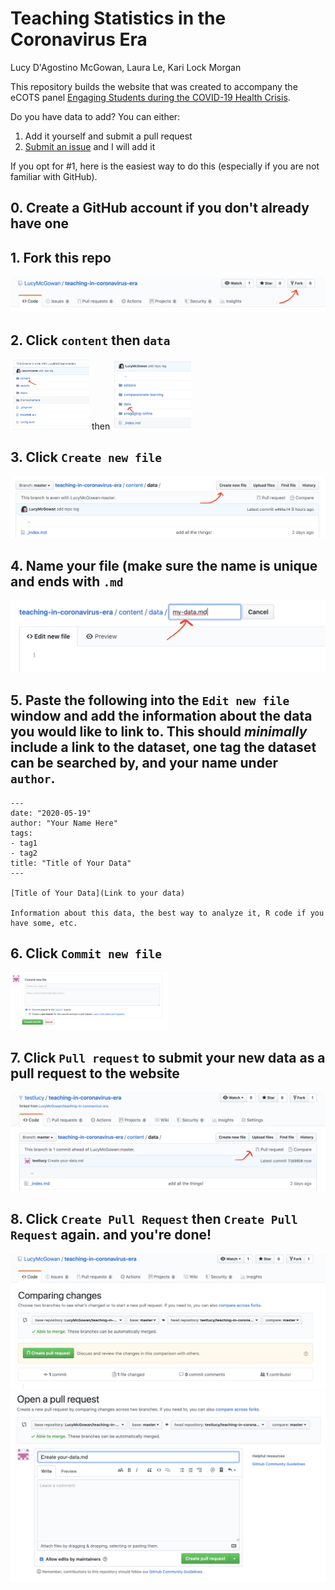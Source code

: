 
# Teaching Statistics in the Coronavirus Era

Lucy D'Agostino McGowan, Laura Le, Kari Lock Morgan

This repository builds the website that was created to accompany the eCOTS panel [Engaging Students during the COVID-19 Health Crisis](https://www.causeweb.org/cause/ecots/ecots20/panels/2).

<!-- badges: start -->
<!-- badges: end -->

Do you have data to add? You can either:

1. Add it yourself and submit a pull request
2. [Submit an issue](https://github.com/LucyMcGowan/teaching-in-coronavirus-era/issues/new) and I will add it

If you opt for #1, here is the easiest way to do this (especially if you are not familiar with GitHub). 

## 0. Create a GitHub account if you don't already have one
## 1. Fork this repo

![](static/image/gh-1.png)

## 2. Click `content` then `data`

<img src = "static/image/gh-2.png" width = 25%>
then
<img src = "static/image/gh-3.png" width = 25%>

## 3. Click `Create new file`

![](static/image/gh-4.png)

## 4. Name your file (make sure the name is **unique** and ends with `.md`

![](static/image/gh-5.png)

## 5. Paste the following into the `Edit new file` window and add the information about the data you would like to link to. This should _minimally_ include a link to the dataset, one tag the dataset can be searched by, and your name under `author`. 

```
---
date: "2020-05-19"
author: "Your Name Here"
tags:
- tag1
- tag2
title: "Title of Your Data"
---

[Title of Your Data](Link to your data)

Information about this data, the best way to analyze it, R code if you have some, etc.
```


## 6. Click `Commit new file`

<img src = "static/image/gh-7.png" width = 50%>

## 7. Click `Pull request` to submit your new data as a pull request to the website

![](static/image/gh-8.png)

## 8. Click `Create Pull Request` then `Create Pull Request` again. and you're done!

![](static/image/gh-9.png)
![](static/image/gh-10.png)